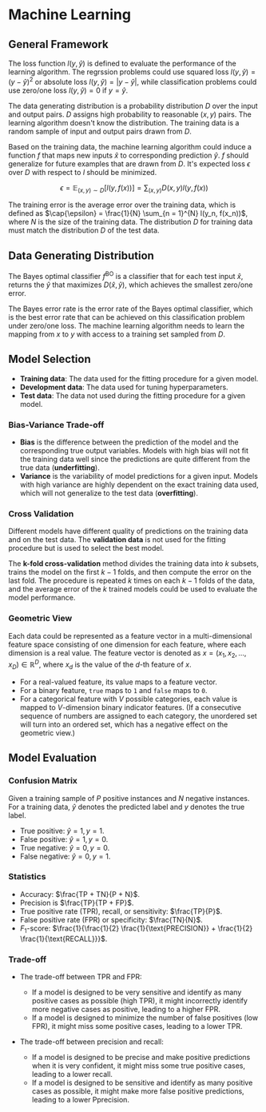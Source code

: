 # Machine Learning

## General Framework

The loss function $l(y, \hat{y})$ is defined to evaluate the performance of the learning algorithm. The regrssion problems could use squared loss $l(y, \hat{y}) = (y - \hat{y})^2$ or absolute loss $l(y, \hat{y}) = |y - \hat{y}|$, while classification problems could use zero/one loss $l(y, \hat{y}) = 0$ if $y = \hat{y}$.

The data generating distribution is a probability distribution $D$ over the input and output pairs. $D$ assigns high probability to reasonable $(x, y)$ pairs. The learning algorithm doesn't know the distribution. The training data is a random sample of input and output pairs drawn from $D$.

Based on the training data, the machine learning algorithm could induce a function $f$ that maps new inputs $\hat{x}$ to corresponding prediction $\hat{y}$. $f$ should generalize for future examples that are drawn from $D$. It's expected loss $\epsilon$ over $D$ with respect to $l$ should be minimized.

$$\epsilon = \mathbb{E}_{(x, y) \sim D} [l(y, f(x))] = \sum_{(x, y)} D(x, y) l(y, f(x))$$

The training error is the average error over the training data, which is defined as $\cap{\epsilon} = \frac{1}{N} \sum_{n = 1}^{N} l(y_n, f(x_n))$, where $N$ is the size of the training data. The distribution $D$ for training data must match the distribution $D$ of the test data.

## Data Generating Distribution

The Bayes optimal classifier $f^{\text{BO}}$ is a classifier that for each test input $\hat{x}$, returns the $\hat{y}$ that maximizes $D(\hat{x}, \hat{y})$, which achieves the smallest zero/one error.

The Bayes error rate is the error rate of the Bayes optimal classifier, which is the best error rate that can be achieved on this classification problem under zero/one loss. The machine learning algorithm needs to learn the mapping from $x$ to $y$ with access to a training set sampled from $D$.

## Model Selection

- **Training data**: The data used for the fitting procedure for a given model.
- **Development data**: The data used for tuning hyperparameters.
- **Test data**: The data not used during the fitting procedure for a given model.

### Bias-Variance Trade-off

- **Bias** is the difference between the prediction of the model and the corresponding true output variables. Models with high bias will not fit the training data well since the predictions are quite different from the true data (**underfitting**).
- **Variance** is the variability of model predictions for a given input. Models with high variance are highly dependent on the exact training data used, which will not generalize to the test data (**overfitting**).

### Cross Validation

Different models have different quality of predictions on the training data and on the test data. The **validation data** is not used for the fitting procedure but is used to select the best model.

The **k-fold cross-validation** method divides the training data into $k$ subsets, trains the model on the first $k - 1$ folds, and then compute the error on the last fold. The procedure is repeated $k$ times on each $k - 1$ folds of the data, and the average error of the $k$ trained models could be used to evaluate the model performance.

### Geometric View

Each data could be represented as a feature vector in a multi-dimensional feature space consisting of one dimension for each feature, where each dimension is a real value. The feature vector is denoted as $x = (x_1, x_2, \dots, x_D) \in \mathbb{R}^D$, where $x_d$ is the value of the $d$-th feature of $x$.

- For a real-valued feature, its value maps to a feature vector.
- For a binary feature, `true` maps to `1` and `false` maps to `0`.
- For a categorical feature with $V$ possible categories, each value is mapped to $V$-dimension binary indicator features. (If a consecutive sequence of numbers are assigned to each category, the unordered set will turn into an ordered set, which has a negative effect on the geometric view.)

## Model Evaluation

### Confusion Matrix

Given a training sample of $P$ positive instances and $N$ negative instances. For a training data, $\hat{y}$ denotes the predicted label and $y$ denotes the true label.

- True positive: $\hat{y} = 1, y = 1$.
- False positive: $\hat{y} = 1, y = 0$.
- True negative: $\hat{y} = 0, y = 0$.
- False negative: $\hat{y} = 0, y = 1$.

### Statistics

- Accuracy: $\frac{TP + TN}{P + N}$.
- Precision is $\frac{TP}{TP + FP}$.
- True positive rate (TPR), recall, or sensitivity: $\frac{TP}{P}$.
- False positive rate (FPR) or specificity: $\frac{TN}{N}$.
- $F_1$-score: $\frac{1}{\frac{1}{2} \frac{1}{\text{PRECISION}} + \frac{1}{2} \frac{1}{\text{RECALL}}}$.

### Trade-off

- The trade-off between TPR and FPR:
  - If a model is designed to be very sensitive and identify as many positive cases as possible (high TPR), it might incorrectly identify more negative cases as positive, leading to a higher FPR.
  - If a model is designed to minimize the number of false positives (low FPR), it might miss some positive cases, leading to a lower TPR.

- The trade-off between precision and recall:
  - If a model is designed to be precise and make positive predictions when it is very confident, it might miss some true positive cases, leading to a lower recall.
  - If a model is designed to be sensitive and identify as many positive cases as possible, it might make more false positive predictions, leading to a lower Pprecision.
